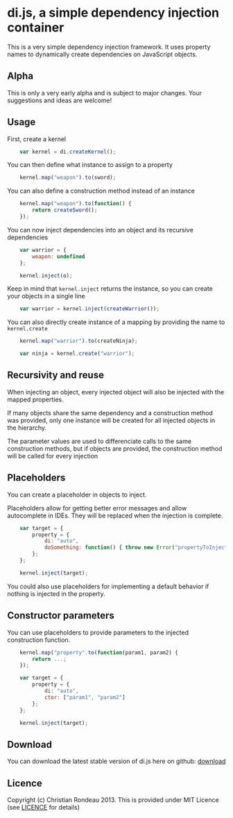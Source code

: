 ﻿di.js, a simple dependency injection container
==============================================

This is a very simple dependency injection framework. It uses property names to dynamically create dependencies on JavaScript objects.

Alpha
-----

This is only a very early alpha and is subject to major changes. Your suggestions and ideas are welcome!

Usage
-----

First, create a kernel

```javascript
    var kernel = di.createKernel();
```

You can then define what instance to assign to a property

```javascript
    kernel.map("weapon").to(sword);
```

You can also define a construction method instead of an instance

```javascript
    kernel.map("weapon").to(function() {
		return createSword();
	});
```

You can now inject dependencies into an object and its recursive dependencies

```javascript
	var warrior = {
		weapon: undefined
	};

    kernel.inject(o);
```

Keep in mind that `kernel.inject` returns the instance, so you can create your objects in a single line

```javascript
	var warrior = kernel.inject(createWarrior());
```

You can also directly create instance of a mapping by providing the name to `kernel.create`

```javascript
	kernel.map("warrior").to(createNinja);

	var ninja = kernel.create("warrior");
```

Recursivity and reuse
---------------------

When injecting an object, every injected object will also be injected with the mapped properties.

If many objects share the same dependency and a construction method was provided, only one instance will be created for all injected objects in the hierarchy.

The parameter values are used to differenciate calls to the same construction methods, but if objects are provided, the construction method will be called for every injection

Placeholders
---------------------

You can create a placeholder in objects to inject.

Placeholders allow for getting better error messages and allow autocomplete in IDEs. They will be replaced when the injection is complete.

```javascript
	var target = {
		property = {
			di: "auto",
			doSomething: function() { throw new Error("propertyToInject not set") };
		};
	};

	kernel.inject(target);
```

You could also use placeholders for implementing a default behavior if nothing is injected in the property.

Constructor parameters
---------------------

You can use placeholders to provide parameters to the injected construction function.

```javascript
	kernel.map("property".to(function(param1, param2) {
		return ...;
	});

	var target = {
		property = {
			di: "auto",
			ctor: ["param1", "param2"]
		};
	};

	kernel.inject(target);
```

Download
--------

You can download the latest stable version of di.js here on github: [download](https://raw.github.com/christianrondeau/di.js/master/di/di.js)

Licence
-------

Copyright (c) Christian Rondeau 2013. This is provided under MIT Licence (see [LICENCE](https://github.com/christianrondeau/di.js/blob/master/LICENCE) for details)